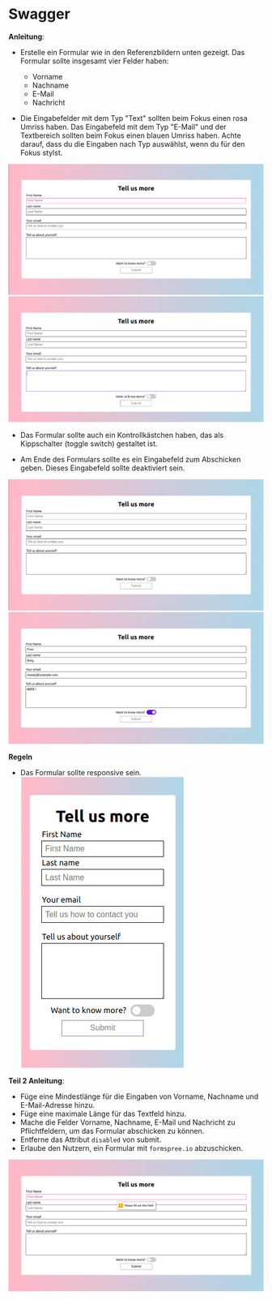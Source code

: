 # Swagger

**Anleitung**:

* Erstelle ein Formular wie in den Referenzbildern unten gezeigt. Das Formular sollte insgesamt vier Felder haben:
    * Vorname
    * Nachname
    * E-Mail
    * Nachricht

* Die Eingabefelder mit dem Typ "Text" sollten beim Fokus einen rosa Umriss haben. Das Eingabefeld mit dem Typ "E-Mail" und der Textbereich sollten beim Fokus einen blauen Umriss haben. Achte darauf, dass du die Eingaben nach Typ auswählst, wenn du für den Fokus stylst.

![reference-focus1](/images/form-focus1.png)
![referenz-focus2](/images/form-focus2.png)

* Das Formular sollte auch ein Kontrollkästchen haben, das als Kippschalter (toggle switch) gestaltet ist.

* Am Ende des Formulars sollte es ein Eingabefeld zum Abschicken geben. Dieses Eingabefeld sollte deaktiviert sein.

![reference](/images/form-reference.png)
![reference-form-filled](/images/form-filled.png)

**Regeln**
* Das Formular sollte responsive sein.
![reference-mobile](/images/mobile.png)

**Teil 2 Anleitung**:

* Füge eine Mindestlänge für die Eingaben von Vorname, Nachname und E-Mail-Adresse hinzu.
* Füge eine maximale Länge für das Textfeld hinzu.
* Mache die Felder Vorname, Nachname, E-Mail und Nachricht zu Pflichtfeldern, um das Formular abschicken zu können.
* Entferne das Attribut `disabled` von submit.
* Erlaube den Nutzern, ein Formular mit `formspree.io` abzuschicken. 

![reference](/images/reference.png)
